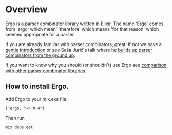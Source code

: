 # Overview

Ergo is a parser combinator library written in Elixir. The name 'Ergo' comes from 'ergo' which mean' 'therefore' which means 'for that reason' which seemed appropriate for a parser.

If you are already familiar with parser combinators, great! If not we have a [gentle introduction](parser_combinator_intro.html) or see Saša Jurić's talk where he [builds up parser combinators from the ground up](https://www.youtube.com/watch?v=xNzoerDljjo).

If you want to know why you should (or shouldn't) use Ergo see [comparison with other parser combinator libraries](comparisons.md).

## How to install Ergo.

Add Ergo to your mix.exs file:

    {:ergo, "~> 0.4"}

Then run

    mix deps.get
